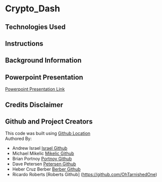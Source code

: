 # Crypto_Dash


## Technologies Used

## Instructions

## Background Information

## Powerpoint Presentation
[Powerpoint Presentation Link](https://docs.google.com/presentation/d/1AIt3gZWgNYsvvmt_Jqu_qvACLfcbmMH6KEj_2TK4jzk/edit#slide=id.g320332ed93_1_0)


## Credits Disclaimer
## Github and Project Creators
This code was built using [Github Location](https://github.com/mbfm24/Crypto_Dash)
<br>
Authored By:
- Andrew Israel [Israel Github](https://github.com/aisrael17)
- Michael Mikelic [Mikelic Github](https://github.com/michaelmikelic)
- Brian Portnoy [Portnoy Github](https://github.com/mbfm24)
- Dave Petersen [Petersen Github](https://github.com/davepetersen)
- Heber Cruz Berber [Berber Github](https://github.com/heberbcruz)
- Ricardo Roberts [Roberts Github] (https://github.com/OhTarnishedOne)